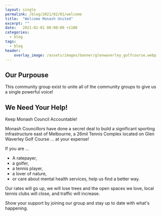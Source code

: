 ```yaml
---
layout: single
permalink: /blog/2021/02/01/welcome
title:  "Welcome Monash United"
excerpt: ""
date:   2021-02-01 00:00:00 +1100
categories:
  - blog
tags:
  - blog
header:
    overlay_image: /assets/images/banner/glenwaverley_golfcourse.webp
---
```


<style>
.page__hero--overlay p, .page__hero--overlay h1{
    background-color: rgba(0, 90, 136, 0.5);
    max-width: fit-content !important;
    border-radius: 25px;
    padding: 10px;
}
.page__lead {
  display:none
}
</style>

## Our Purpouse

This community group exist to unite all of the community groups to give us a single powerful voice!

## We Need Your Help!

Keep Monash Council Accountable!

Monash Councillors have done a secret deal to build a significant sporting infrastructure east of Melbourne, a 26mil Tennis Complex located on Glen Waverley Golf Course ... at your expense!

If you are ...

* A ratepayer,
* a golfer, 
* a tennis player,
* a lover of nature, 
* or care about mental health services, help us find a better way.

Our rates will go up, we will lose trees and the open spaces we love, local tennis clubs will close, and traffic will increase.

Show your support by joining our group and stay up to date with what's happening.
